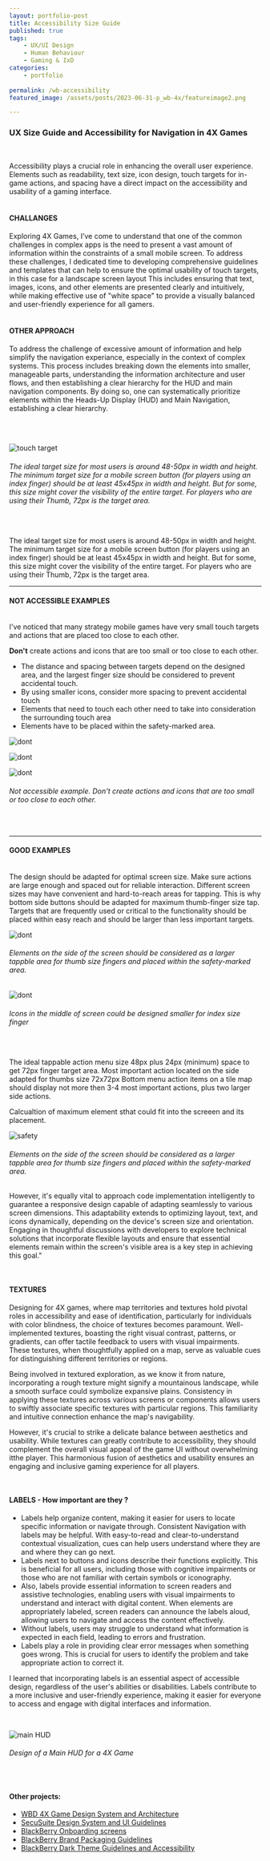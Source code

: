 ```yaml
---
layout: portfolio-post
title: Accessibility Size Guide
published: true
tags: 
    - UX/UI Design
    - Human Behaviour
    - Gaming & IxD
categories:
    - portfolio
       
permalink: /wb-accessibility
featured_image: /assets/posts/2023-06-31-p_wb-4x/featureimage2.png

---
```



### UX Size Guide and Accessibility for Navigation in 4X Games
  

<br>

Accessibility plays a crucial role in enhancing the overall user experience. Elements such as readability, text size, icon design, touch targets for in-game actions, and spacing have a direct impact on the accessibility and usability of a gaming interface. 
<br>
<br>

#### CHALLANGES

Exploring 4X Games, I’ve come to understand that one of the common challenges in complex apps is the need to present a vast amount of information within the constraints of a small mobile screen. 
To address these challenges, I dedicated time to developing comprehensive guidelines and templates that can help to ensure the optimal usability of touch targets, in this case for a landscape screen layout
This includes ensuring that text, images, icons, and other elements are presented clearly and intuitively, while making effective use of "white space" to provide a visually balanced and user-friendly experience for all gamers. 
<br>
<br> 

#### OTHER APPROACH

To address the challenge of excessive amount of information and help simplify the navigation experiance, especially in the context of complex systems. This process includes breaking down the elements into smaller, manageable parts, understanding the information architecture and user flows, and then establishing a clear hierarchy for the HUD and main navigation components. 
By doing so, one can systematically prioritize elements within the Heads-Up Display (HUD) and Main Navigation, establishing a clear hierarchy. 

<br>
<br> 

![touch target](assets/posts/2023-06-31-p_wb-4x/wb_target.png "touch target")
###### The ideal target size for most users is around 48-50px in width and height. The minimum target size for a mobile screen button (for players using an index finger) should be at least 45x45px in width and height. But for some, this size might cover the visibility of the entire target. For players who are using their Thumb, 72px is the target area.
<br>


The ideal target size for most users is around 48-50px in width and height.
The minimum target size for a mobile screen button (for players using an index finger) should be at least 45x45px in width and height. But for some, this size might cover the visibility of the entire target.
For players who are using their Thumb, 72px is the target area.
<br>

______________________

#### NOT ACCESSIBLE EXAMPLES
<br>
I've noticed that many strategy mobile games have very small touch targets and actions that are placed too close to each other. 
<br>

**Don't** create actions and icons that are too small or too close to each other.
<br>


- The distance and spacing between targets depend on the designed area, and the largest finger size should be considered to prevent accidental touch.
- By using smaller icons, consider more spacing to prevent accidental touch
- Elements that need to touch each other need to take into consideration the surrounding touch area
- Elements have to be placed within the safety-marked area.

![dont](assets/posts/2023-06-31-p_wb-4x/G_tilemap_dont1.png "dont")

![dont](assets/posts/2023-06-31-p_wb-4x/G_tilemap_dont3.png "dont")

![dont](assets/posts/2023-06-31-p_wb-4x/G_tilemap_dont2.png "dont")


###### Not accessible example. Don't create actions and icons that are too small or too close to each other.





<br>

_____________________

#### GOOD EXAMPLES
<br>
The design should be adapted for optimal screen size. Make sure actions are large enough and spaced out for reliable interaction. Different screen sizes may have convenient and hard-to-reach areas for tapping.
This is why bottom side buttons should be adapted for maximum thumb-finger size tap.
Targets that are frequently used or critical to the functionality should be placed within easy reach and should be larger than less important targets.

<br>

![dont](assets/posts/2023-06-31-p_wb-4x/G_tilemap_THUMBS.png "dont")
###### Elements on the side of the screen should be considered as a larger tappble area for thumb size fingers and placed within the safety-marked area. 

![dont](assets/posts/2023-06-31-p_wb-4x/G_tilemap_bf2.png "dont")
###### Icons in the middle of screen could be designed smaller for index size finger

<br>

The ideal tappable action menu size 48px plus 24px (minimum) space to get 72px finger target area.
Most important action located on the side adapted for thumbs size 72x72px
Bottom menu action items on a tile map should display not more then 3-4 most important actions, plus two larger side actions.

Calcualtion of maximum element sthat could fit into the screeen and its placement. 


![safety](assets/posts/2023-06-31-p_wb-4x/size-guide.png "safety")
###### Elements on the side of the screen should be considered as a larger tappble area for thumb size fingers and placed within the safety-marked area. 


However, it's equally vital to approach code implementation intelligently to guarantee a responsive design capable of adapting seamlessly to various screen dimensions. This adaptability extends to optimizing layout, text, and icons dynamically, depending on the device's screen size and orientation. Engaging in thoughtful discussions with developers to explore technical solutions that incorporate flexible layouts and ensure that essential elements remain within the screen's visible area is a key step in achieving this goal."

<br>

#### TEXTURES

Designing for 4X games, where map territories and textures hold pivotal roles in accessibility and ease of identification, particularly for individuals with color blindness, the choice of textures becomes paramount. Well-implemented textures, boasting the right visual contrast, patterns, or gradients, can offer tactile feedback to users with visual impairments. These textures, when thoughtfully applied on a map, serve as valuable cues for distinguishing different territories or regions. 

Being involved in textured exploration, as we know it from nature, incorporating a rough texture might signify a mountainous landscape, while a smooth surface could symbolize expansive plains. Consistency in applying these textures across various screens or components allows users to swiftly associate specific textures with particular regions. This familiarity and intuitive connection enhance the map's navigability.

However, it's crucial to strike a delicate balance between aesthetics and usability. While textures can greatly contribute to accessibility, they should complement the overall visual appeal of the game UI without overwhelming itthe player. This harmonious fusion of aesthetics and usability ensures an engaging and inclusive gaming experience for all players.

<br>



#### LABELS - How important are they ? 


- Labels help organize content, making it easier for users to locate specific information or navigate through. Consistent Navigation with labels may be helpful. With easy-to-read and clear-to-understand contextual visualization, cues can help users understand where they are and where they can go next.
- Labels next to buttons and icons describe their functions explicitly. This is beneficial for all users, including those with cognitive impairments or those who are not familiar with certain symbols or iconography.
- Also, labels provide essential information to screen readers and assistive technologies, enabling users with visual impairments to understand and interact with digital content. When elements are appropriately labeled, screen readers can announce the labels aloud, allowing users to navigate and access the content effectively.
- Without labels, users may struggle to understand what information is expected in each field, leading to errors and frustration.
- Labels play a role in providing clear error messages when something goes wrong. This is crucial for users to identify the problem and take appropriate action to correct it.

I learned that incorporating labels is an essential aspect of accessible design, regardless of the user's abilities or disabilities. Labels contribute to a more inclusive and user-friendly experience, making it easier for everyone to access and engage with digital interfaces and information.


<br>

![main HUD](/assets/posts/2023-06-31-p_wb-4x/TileMap_Hud.png "main HUD")
###### Design of a Main HUD for a 4X Game

<br>

#### Other projects:


- [WBD 4X Game Design System and Architecture](/wbd-4xhud)
- [SecuSuite Design System and UI Guidelines](/design-guidelines)
- [BlackBerry Onboarding screens](/empty-data)
- [BlackBerry Brand Packaging Guidelines](/bb-brand) 
- [BlackBerry Dark Theme Guidelines and Accessibility](/colour-accessibility) 
